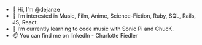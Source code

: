- 👋 Hi, I’m @dejanze
- 👀 I’m interested in Music, Film, Anime, Science-Fiction, Ruby, SQL, Rails, JS, React. 
- 🌱 I’m currently learning to code music with Sonic Pi and ChucK.
- 📫 You can find me on linkedIn - Charlotte Fiedler

<!---
dejanze/dejanze is a ✨ special ✨ repository because its `README.md` (this file) appears on your GitHub profile.
You can click the Preview link to take a look at your changes.
--->
